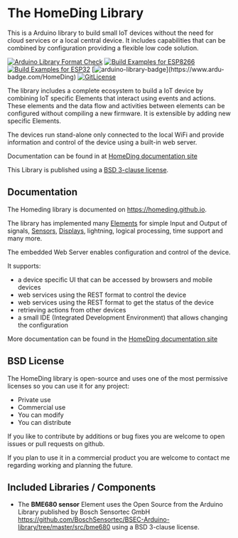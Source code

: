 # The HomeDing Library

This is a Arduino library to build small IoT devices without the need for cloud services or a local central device.
It includes capabilities that can be combined by configuration providing a flexible low code solution.

[![Arduino Library Format Check](https://github.com/HomeDing/HomeDing/actions/workflows/checkLibraryFormat.yml/badge.svg)](https://github.com/HomeDing/HomeDing/actions/workflows/checkLibraryFormat.yml)
[![Build Examples for ESP8266](https://github.com/HomeDing/HomeDing/actions/workflows/checks.yml/badge.svg)](https://github.com/HomeDing/HomeDing/actions/workflows/checks.yml)
[![Build Examples for ESP32](https://github.com/HomeDing/HomeDing/actions/workflows/buildESP32.yml/badge.svg)](https://github.com/HomeDing/HomeDing/actions/workflows/buildESP32.yml)
[![arduino-library-badge](https://www.ardu-badge.com/badge/HomeDing.svg?)](https://www.ardu-badge.com/HomeDing)
[![GitLicense](https://gitlicense.com/badge/HomeDing/HomeDing)](https://gitlicense.com/license/HomeDing/HomeDing)

The library includes a complete ecosystem to build a IoT device by combining IoT specific Elements that interact using events and actions.
These elements and the data flow and activities between elements can be configured without compiling a new firmware.
It is extensible by adding new specific Elements.

The devices run stand-alone only connected to the local WiFi and provide
information and control of the device using a built-in web server.

Documentation can be found in at [HomeDing documentation site](https://homeding.github.io)

This Library is published using a [BSD 3-clause license](./LICENSE).


## Documentation

The Homeding library is documented on <https://homeding.github.io>.

The library has implemented many
[Elements](https://homeding.github.io/elements/index.htm) for simple Input and Output of signals,
[Sensors](https://homeding.github.io/sensors/sensors.htm),
[Displays](https://homeding.github.io/displays/index.htm), lightning, logical processing, time support and many more.

The embedded Web Server enables configuration and control of the device.

It supports:

* a device specific UI that can be accessed by browsers and mobile devices
* web services using the REST format to control the device
* web services using the REST format to get the status of the device
* retrieving actions from other devices
* a small IDE (Integrated Development Environment) that allows changing the configuration

More documentation can be found in the  [HomeDing documentation site](https://homeding.github.io)


## BSD License

The HomeDing library is open-source and uses one of the most permissive licenses so you can use it for any project:

* Private use
* Commercial use
* You can modify
* You can distribute

If you like to contribute by additions or bug fixes you are welcome to open issues or pull requests on github.

If you plan to use it in a commercial product you are welcome to contact me regarding working and planning the future.


## Included Libraries / Components

* The **BME680 sensor** Element uses the Open Source from the Arduino Library published by Bosch Sensortec GmbH <https://github.com/BoschSensortec/BSEC-Arduino-library/tree/master/src/bme680> using a BSD 3-clause license.
